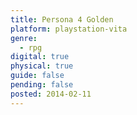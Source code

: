 ```yaml
---
title: Persona 4 Golden
platform: playstation-vita
genre:
  - rpg
digital: true
physical: true
guide: false
pending: false
posted: 2014-02-11
---
```

